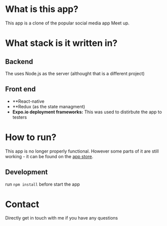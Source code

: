 # What is this app?

This app is a clone of the popular social media app Meet up.

# What stack is it written in?

## Backend
The uses Node.js as the server (althought that is a different project) 


## Front end
- **React-native
- **Redux (as the state managment) 
- **Expo.io deployment frameworks:** This was used to distirbute the app to testers

# How to run?
This app is no longer properly functional. However some parts of it are still working - it can be found on the [app store](https://itunes.apple.com/US/app/id1332449364?mt=8). 

## Development 
run `npm install` before start the app 

# Contact

Directly get in touch with me if you have any questions


